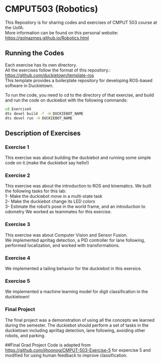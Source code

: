 # CMPUT503 (Robotics)

This Repository is for sharing codes and exercises of CMPUT 503 course at the UofA. \
More information can be found on this personal website: https://golnazmes.github.io/Robotics.html

## Running the Codes

Each exercise has its own directory. \
All the exercises follow the format of this repository.: https://github.com/duckietown/template-ros \
This template provides a boilerplate repository for developing ROS-based software in Duckietown. 

To run the code, you need to cd to the directory of that exercise, and build and run the code on duckiebot with the following commands: 

```bash
cd ExerciseX
dts devel build -f -H DUCKIEBOT_NAME
dts devel run -H DUCKIEBOT_NAME
```

## Description of Exercises
### Exercise 1

This exercise was about building the duckiebot and running some simple code on it.(make the duckiebot say hello!)

### Exercise 2
This exercise was about the introduction to ROS and kinematics.
We built the following tasks for this lab: \
1- Make the duckiebot move in a multi-state task \
2- Make the duckiebot change its LED colors \
3- Estimate the robot’s pose in the world frame, and an introduction to odometry
We worked as teammates for this exercise. 

### Exercise 3
This exercise was about Computer Vision and Sensor Fusion. \
We implemented apriltag detection, a PID controller for lane following, performed localization, and worked with transformations. 

### Exercise 4
We implemented a tailing behavior for the duckiebot in this exersice. 

### Exercise 5
We implemented a machine learning model for digit classification in the duckietown! 

### Final Project
The final project was a demonstration of using all the concepts we learned during the semester. The duckiebot should perform a set of tasks in the duckietown including apriltag detection, lane following, avoiding other robots, and parking.

##Final Grad Project
Code is adapted from https://github.com/jihoonog/CMPUT-503-Exercise-5  for expercise 5 and modified for using human feedback to improve classification.
